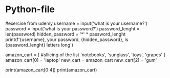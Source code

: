# Python-file


#exercise from udemy
username = input('what is your username?')
password = input('what is your password?')
password_lenght = len(password)
hidden_password = '*' * password_lenght
print(f'{username}, your password, {hidden_password}, is {password_lenght} letters long')

amazon_cart = [ #sllicing of the list
  'notebooks',
  'sunglass',
  'toys',
  'grapes'
]
amazon_cart[0] = 'laptop'
new_cart = amazon_cart
new_cart[2] = 'gum'

print(amazon_cart[0:4])
print(amazon_cart)
